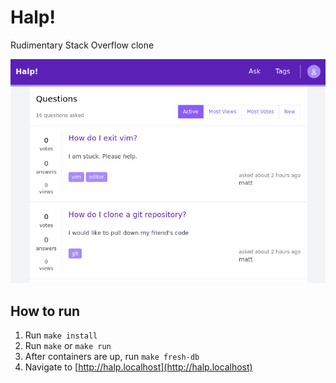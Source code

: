 # Halp!

Rudimentary Stack Overflow clone

<img src="https://raw.githubusercontent.com/kubejm/halp/master/demo.png" />

## How to run

1. Run `make install`
2. Run `make` or `make run`
3. After containers are up, run `make fresh-db`
4. Navigate to [http://halp.localhost](http://halp.localhost)
